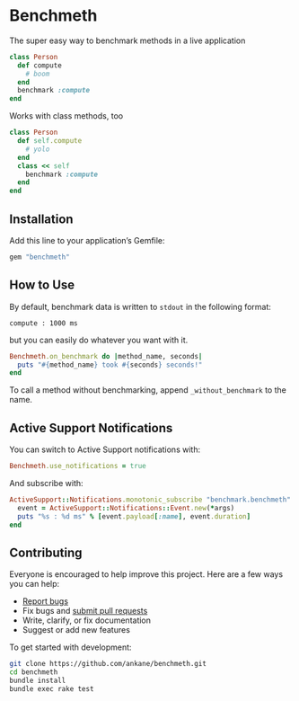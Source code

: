 # Benchmeth

The super easy way to benchmark methods in a live application

```ruby
class Person
  def compute
    # boom
  end
  benchmark :compute
end
```

Works with class methods, too

```ruby
class Person
  def self.compute
    # yolo
  end
  class << self
    benchmark :compute
  end
end
```

## Installation

Add this line to your application’s Gemfile:

```ruby
gem "benchmeth"
```

## How to Use

By default, benchmark data is written to `stdout` in the following format:

```
compute : 1000 ms
```

but you can easily do whatever you want with it.

```ruby
Benchmeth.on_benchmark do |method_name, seconds|
  puts "#{method_name} took #{seconds} seconds!"
end
```

To call a method without benchmarking, append `_without_benchmark` to the name.

## Active Support Notifications

You can switch to Active Support notifications with:

```ruby
Benchmeth.use_notifications = true
```

And subscribe with:

```ruby
ActiveSupport::Notifications.monotonic_subscribe "benchmark.benchmeth" do |*args|
  event = ActiveSupport::Notifications::Event.new(*args)
  puts "%s : %d ms" % [event.payload[:name], event.duration]
end
```

## Contributing

Everyone is encouraged to help improve this project. Here are a few ways you can help:

- [Report bugs](https://github.com/ankane/benchmeth/issues)
- Fix bugs and [submit pull requests](https://github.com/ankane/benchmeth/pulls)
- Write, clarify, or fix documentation
- Suggest or add new features

To get started with development:

```sh
git clone https://github.com/ankane/benchmeth.git
cd benchmeth
bundle install
bundle exec rake test
```
